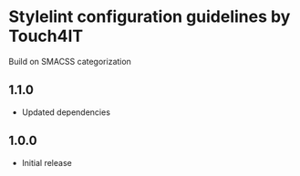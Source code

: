 # Stylelint configuration guidelines by Touch4IT

Build on SMACSS categorization

## 1.1.0

-   Updated dependencies

## 1.0.0

-   Initial release
